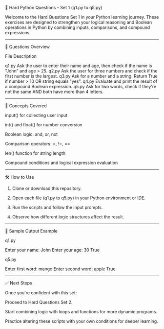 🚩 Hard Python Questions – Set 1 (q1.py to q5.py)

Welcome to the Hard Questions Set 1 in your Python learning journey. These exercises are designed to strengthen your logical reasoning and Boolean operations in Python by combining inputs, comparisons, and compound expressions.


---

🔹 Questions Overview

File	Description

q1.py	Ask the user to enter their name and age, then check if the name is "John" and age > 25.
q2.py	Ask the user for three numbers and check if the first number is the largest.
q3.py	Ask for a number and a string. Return True if number > 10 OR string equals "yes".
q4.py	Evaluate and print the result of a compound Boolean expression.
q5.py	Ask for two words, check if they're not the same AND both have more than 4 letters.



---

🧠 Concepts Covered

input() for collecting user input

int() and float() for number conversion

Boolean logic: and, or, not

Comparison operators: >, !=, ==

len() function for string length

Compound conditions and logical expression evaluation



---

🛠 How to Use

1. Clone or download this repository.


2. Open each file (q1.py to q5.py) in your Python environment or IDE.


3. Run the scripts and follow the input prompts.


4. Observe how different logic structures affect the result.




---

🚀 Sample Output Example

q1.py

Enter your name: John
Enter your age: 30
True

q5.py

Enter first word: mango
Enter second word: apple
True


---

✅ Next Steps

Once you're confident with this set:

Proceed to Hard Questions Set 2.

Start combining logic with loops and functions for more dynamic programs.

Practice altering these scripts with your own conditions for deeper learning.
